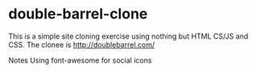 # double-barrel-clone

This is a simple site cloning exercise using nothing but HTML CS/JS and CSS.
The clonee is http://doublebarrel.com/

Notes
Using font-awesome for social icons
